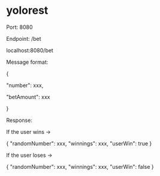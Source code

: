 # yolorest

Port: 8080

Endpoint: /bet

localhost:8080/bet

Message format:

{

"number": xxx,

"betAmount": xxx

}

Response:

If the user wins -> 

{
    "randomNumber": xxx,
    "winnings": xxx,
    "userWin": true
}


If the user loses -> 

{
    "randomNumber": xxx,
    "winnings": xxx,
    "userWin": false
}


